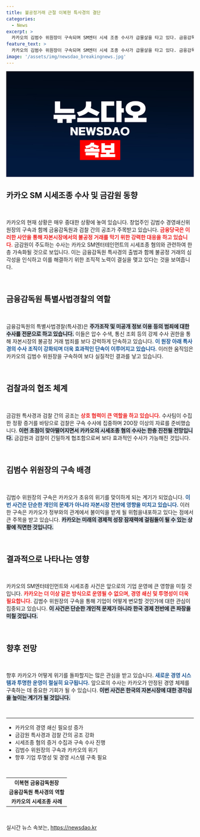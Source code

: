 ```yaml
---
title: 불공정거래 근절 이복현 특사경의 결단
categories:
  - News
excerpt: >
  카카오의 김범수 위원장이 구속되며 SM엔터 시세 조종 수사가 급물살을 타고 있다. 금융감독원과 남부지검의 긴밀한 공조가 빛을 발하는 가운데, 그 배경에는 이복현 금감원의 결단력이 있다. 카카오는 초유의 위기를 맞이하면서도, 금융권의 눈길이 쏠리고 있다.
feature_text: >
  카카오의 김범수 위원장이 구속되며 SM엔터 시세 조종 수사가 급물살을 타고 있다. 금융감독원과 남부지검의 긴밀한 공조가 빛을 발하는 가운데, 그 배경에는 이복현 금감원의 결단력이 있다. 카카오는 초유의 위기를 맞이하면서도, 금융권의 눈길이 쏠리고 있다.
image: '/assets/img/newsdao_breakingnews.jpg'
---
```


<p><img src="/assets/img/newsdao_breakingnews.jpg" alt="bookingtag 속보" /></p>

<h2 data-ke-size="size26">카카오 SM 시세조종 수사 및 금감원 동향</h2>

<p data-ke-size="size16">&nbsp;</p>

<p data-ke-size="size16">카카오의 현재 상황은 매우 중대한 상황에 놓여 있습니다. 창업주인 김범수 경영쇄신위원장의 구속과 함께 금융감독원과 검찰 간의 공조가 주목받고 있습니다. <b><span style="color: #ee2323;">금융당국은 이러한 사안을 통해 자본시장에서의 불공정 거래를 막기 위한 강력한 대응을 하고 있습니다.</span></b> 금감원이 주도하는 수사는 카카오 SM엔터테인먼트의 시세조종 혐의와 관련하여 한층 가속화될 것으로 보입니다. 이는 금융감독원 특사경의 출범과 함께 불공정 거래의 심각성을 인식하고 이를 해결하기 위한 조직적 노력이 결실을 맺고 있다는 것을 보여줍니다.</p>

<p data-ke-size="size16">&nbsp;</p>

<h2 data-ke-size="size26">금융감독원 특별사법경찰의 역할</h2>

<p data-ke-size="size16">&nbsp;</p>

<p data-ke-size="size16">금융감독원의 특별사법경찰(특사경)은 <b><span style="background-color: #21538527;">주가조작 및 미공개 정보 이용 등의 범죄에 대한 수사를 전문으로 하고 있습니다.</span></b> 이들은 압수 수색, 통신 조회 등의 강제 수사 권한을 통해 자본시장의 불공정 거래 범죄를 보다 강력하게 단속하고 있습니다. <b><span style="color: #1a5490;">이 원장 아래 특사경의 수사 조직이 강화되며 더욱 효과적인 단속이 이루어지고 있습니다.</span></b> 이러한 움직임은 카카오의 김범수 위원장을 구속하여 보다 실질적인 결과를 낳고 있습니다.</p>

<p data-ke-size="size16">&nbsp;</p>

<h2 data-ke-size="size26">검찰과의 협조 체계</h2>

<p data-ke-size="size16">&nbsp;</p>

<p data-ke-size="size16">금감원 특사경과 검찰 간의 공조는 <b><span style="color: #ee2323;">상호 협력이 큰 역할을 하고 있습니다.</span></b> 수사팀이 수집한 정황 증거를 바탕으로 검찰은 구속 수사에 집중하며 200장 이상의 자료를 준비했습니다. <b><span style="background-color: #21538527;">이런 초점이 맞아떨어지면서 카카오의 시세조종 혐의 수사는 한층 진전될 전망입니다.</span></b> 금감원과 검찰이 긴밀하게 협조함으로써 보다 효과적인 수사가 가능해진 것입니다.</p>

<p data-ke-size="size16">&nbsp;</p>

<h2 data-ke-size="size26">김범수 위원장의 구속 배경</h2>

<p data-ke-size="size16">&nbsp;</p>

<p data-ke-size="size16">김범수 위원장의 구속은 카카오가 초유의 위기를 맞이하게 되는 계기가 되었습니다. <b><span style="color: #1a5490;">이번 사건은 단순한 개인의 문제가 아니라 자본시장 전반에 영향을 미치고 있습니다.</span></b> 이러한 구속은 카카오가 정부와의 관계에서 불이익을 받게 될 위험을내포하고 있다는 점에서 큰 주목을 받고 있습니다. <b><span style="background-color: #21538527;">카카오는 미래의 경제적 성장 잠재력에 걸림돌이 될 수 있는 상황에 직면한 것입니다.</span></b></p>

<p data-ke-size="size16">&nbsp;</p>

<h2 data-ke-size="size26">결과적으로 나타나는 영향</h2>

<p data-ke-size="size16">&nbsp;</p>

<p data-ke-size="size16">카카오의 SM엔터테인먼트와 시세조종 사건은 앞으로의 기업 운영에 큰 영향을 미칠 것입니다. <b><span style="color: #ee2323;">카카오는 더 이상 같은 방식으로 운영될 수 없으며, 경영 쇄신 및 투명성이 더욱 필요합니다.</span></b> 김범수 위원장의 구속을 통해 기업이 어떻게 변모할 것인가에 대한 관심이 집중되고 있습니다. <b><span style="background-color: #21538527;">이 사건은 단순한 개인적 문제가 아니라 한국 경제 전반에 큰 파장을 미칠 것입니다.</span></b></p>

<p data-ke-size="size16">&nbsp;</p>

<h2 data-ke-size="size26">향후 전망</h2>

<p data-ke-size="size16">&nbsp;</p>

<p data-ke-size="size16">향후 카카오가 어떻게 위기를 돌파할지는 많은 관심을 받고 있습니다. <b><span style="color: #1a5490;">새로운 경영 시스템과 투명한 운영이 절실히 요구됩니다.</span></b> 앞으로의 수사는 카카오가 안정된 경영 체제를 구축하는 데 중요한 기회가 될 수 있습니다. <b><span style="background-color: #21538527;">이번 사건은 한국의 자본시장에 대한 경각심을 높이는 계기가 될 것입니다.</span></b></p>

<p data-ke-size="size16">&nbsp;</p>

<hr>

<ul>
    <li>카카오의 경영 쇄신 필요성 증가</li>
    <li>금감원 특사경과 검찰 간의 공조 강화</li>
    <li>시세조종 혐의 증거 수집과 구속 수사 진행</li>
    <li>김범수 위원장의 구속과 카카오의 위기</li>
    <li>향후 기업 투명성 및 경영 시스템 구축 필요</li>
</ul>

<p data-ke-size="size16">&nbsp;</p>

<table>
    <tr>
        <td style="text-align: center; height: 17px;"><b>이복현 금융감독원장</b></td>
    </tr>
    <tr>
        <td style="text-align: center; height: 17px;"><b>금융감독원 특사경의 역할</b></td>
    </tr>
    <tr>
        <td style="text-align: center; height: 17px;"><b>카카오의 시세조종 사례</b></td>
    </tr>
</table>

<p data-ke-size="size16">&nbsp;</p>
실시간 뉴스 속보는, <a href="https://newsdao.kr" rel="dofollow">https://newsdao.kr</a>


